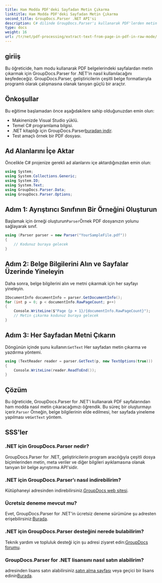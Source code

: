 ```yaml
---
title: Ham Modda PDF'deki Sayfadan Metin Çıkarma
linktitle: Ham Modda PDF'deki Sayfadan Metin Çıkarma
second_title: GroupDocs.Parser .NET API'si
description: C# dilinde GroupDocs.Parser'ı kullanarak PDF'lerden metin çıkarın. Bu güçlü .NET kitaplığıyla verimli PDF metin çıkarmayı öğrenin.
type: docs
weight: 16
url: /tr/net/pdf-processing/extract-text-from-page-in-pdf-in-raw-mode/
---
```

## giriiş
Bu öğreticide, ham modu kullanarak PDF belgelerindeki sayfalardan metin çıkarmak için GroupDocs.Parser for .NET'in nasıl kullanılacağını keşfedeceğiz. GroupDocs.Parser, geliştiricilerin çeşitli belge formatlarıyla programlı olarak çalışmasına olanak tanıyan güçlü bir araçtır.
## Önkoşullar
Bu eğitime başlamadan önce aşağıdakilere sahip olduğunuzdan emin olun:
- Makinenizde Visual Studio yüklü.
- Temel C# programlama bilgisi.
- .NET kitaplığı için GroupDocs.Parser[buradan indir](https://releases.groupdocs.com/parser/net/).
- Test amaçlı örnek bir PDF dosyası.

## Ad Alanlarını İçe Aktar
Öncelikle C# projenize gerekli ad alanlarını içe aktardığınızdan emin olun:
```csharp
using System;
using System.Collections.Generic;
using System.IO;
using System.Text;
using GroupDocs.Parser.Data;
using GroupDocs.Parser.Options;
```
## Adım 1: Ayrıştırıcı Sınıfının Bir Örneğini Oluşturun
 Başlamak için örneği oluşturun`Parser`Örnek PDF dosyanızın yolunu sağlayarak sınıf.
```csharp
using (Parser parser = new Parser("YourSampleFile.pdf"))
{
    // Kodunuz buraya gelecek
}
```
## Adım 2: Belge Bilgilerini Alın ve Sayfalar Üzerinde Yineleyin
Daha sonra, belge bilgilerini alın ve metni çıkarmak için her sayfayı yineleyin.
```csharp
IDocumentInfo documentInfo = parser.GetDocumentInfo();
for (int p = 0; p < documentInfo.RawPageCount; p++)
{
    Console.WriteLine($"Page {p + 1}/{documentInfo.RawPageCount}");
    // Metin çıkarma kodunuz buraya gelecek
}
```
## Adım 3: Her Sayfadan Metni Çıkarın
 Döngünün içinde şunu kullanın:`GetText` Her sayfadan metin çıkarma ve yazdırma yöntemi.
```csharp
using (TextReader reader = parser.GetText(p, new TextOptions(true)))
{
    Console.WriteLine(reader.ReadToEnd());
}
```

## Çözüm
 Bu öğreticide, GroupDocs.Parser for .NET'i kullanarak PDF sayfalarından ham modda nasıl metin çıkaracağımızı öğrendik. Bu süreç bir oluşturmayı içerir.`Parser` Örneğin, belge bilgilerinin elde edilmesi, her sayfada yineleme yapılması ve`GetText` yöntem.

## SSS'ler
### .NET için GroupDocs.Parser nedir?
GroupDocs.Parser for .NET, geliştiricilerin program aracılığıyla çeşitli dosya biçimlerinden metin, meta veriler ve diğer bilgileri ayıklamasına olanak tanıyan bir belge ayrıştırma API'sidir.
### .NET için GroupDocs.Parser'ı nasıl indirebilirim?
 Kütüphaneyi adresinden indirebilirsiniz.[GroupDocs web sitesi](https://releases.groupdocs.com/parser/net/).
### Ücretsiz deneme mevcut mu?
 Evet, GroupDocs.Parser for .NET'in ücretsiz deneme sürümüne şu adresten erişebilirsiniz:[Burada](https://releases.groupdocs.com/).
### .NET için GroupDocs.Parser desteğini nerede bulabilirim?
 Teknik yardım ve topluluk desteği için şu adresi ziyaret edin:[GroupDocs forumu](https://forum.groupdocs.com/c/parser/17).
### GroupDocs.Parser for .NET lisansını nasıl satın alabilirim?
 adresinden lisans satın alabilirsiniz.[satın alma sayfası](https://purchase.groupdocs.com/buy) veya geçici bir lisans edinin[Burada](https://purchase.groupdocs.com/temporary-license/).